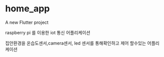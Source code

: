 # home_app

A new Flutter project

raspberry pi 를 이용한 iot 통신 어플리케이션

집안환경을 온습도센서,camera센서, led 센서를 통해확인하고 제어 할수있는 어플리케이션

